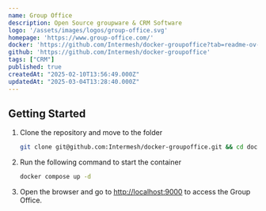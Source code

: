 ```yaml
---
name: Group Office
description: Open Source groupware & CRM Software
logo: '/assets/images/logos/group-office.svg'
homepage: 'https://www.group-office.com/'
docker: 'https://github.com/Intermesh/docker-groupoffice?tab=readme-ov-file#using-docker-compose'
github: 'https://github.com/Intermesh/docker-groupoffice'
tags: ["CRM"]
published: true
createdAt: "2025-02-10T13:56:49.000Z"
updatedAt: "2025-03-04T13:28:40.000Z"
---
```


## Getting Started

1. Clone the repository and move to the folder
    ```bash
    git clone git@github.com:Intermesh/docker-groupoffice.git && cd docker-groupoffice
    ```
2. Run the following command to start the container
    ```bash
    docker compose up -d
    ```
3. Open the browser and go to [http://localhost:9000](http://localhost:9000) to access the Group Office.
